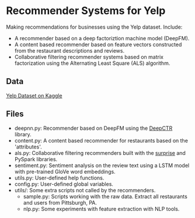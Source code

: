 # Recommender Systems for Yelp

Making recommendations for businesses using the Yelp dataset.
Include: 
- A recommender based on a deep factoriztion machine model (DeepFM).
- A content based recommender based on feature vectors constructed from the restaurant descriptions and reviews.
- Collaborative filtering recommender systems based on matrix factorization using the Alternating Least Square (ALS) algorithm.

## Data
[Yelp Dataset on Kaggle](https://www.kaggle.com/yelp-dataset/yelp-dataset)

## Files
- deepnn.py: Recommender based on DeepFM using the [DeepCTR](https://deepctr-doc.readthedocs.io/en/latest/index.html) library.
- content.py: A content based recommender for restaurants based on the 'attributes'.
- als.py: Collaborative filtering recommenders built with the [surprise](https://github.com/NicolasHug/Surprise) and PySpark libraries.
- sentiment.py: Sentiment analysis on the review text using a LSTM model with pre-trained GloVe word embeddings.
- utils.py: User-defined help functions.
- config.py: User-defined global variables.
- utils/: Some extra scripts not called by the recommenders.
  - sample.py: Scripts working with the raw data. Extract all restaurants and users from Pittsburgh, PA.
  - nlp.py: Some experiments with feature extraction with NLP tools.
                                                                                                     
